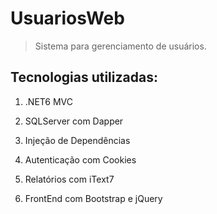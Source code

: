 # UsuariosWeb

> Sistema para gerenciamento de usuários.

## Tecnologias utilizadas:

1. .NET6 MVC

2. SQLServer com Dapper

3. Injeção de Dependências

4. Autenticação com Cookies

5. Relatórios com iText7

6. FrontEnd com Bootstrap e jQuery
